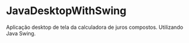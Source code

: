 # JavaDesktopWithSwing
Aplicação desktop de tela da calculadora de juros compostos. Utilizando Java Swing.
